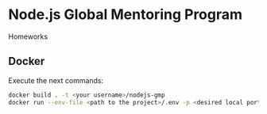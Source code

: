 # Node.js Global Mentoring Program

Homeworks

## Docker
Execute the next commands:
```bash
docker build . -t <your username>/nodejs-gmp
docker run --env-file <path to the project>/.env -p <desired local port>:3000 -d <your username>/nodejs-gmp
```
